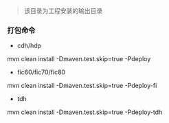 > 该目录为工程安装的输出目录

### 打包命令

- cdh/hdp

mvn clean install -Dmaven.test.skip=true -Pdeploy

- fic60/fic70/fic80

mvn clean install -Dmaven.test.skip=true -Pdeploy-fi

- tdh

mvn clean install -Dmaven.test.skip=true -Pdeploy-tdh